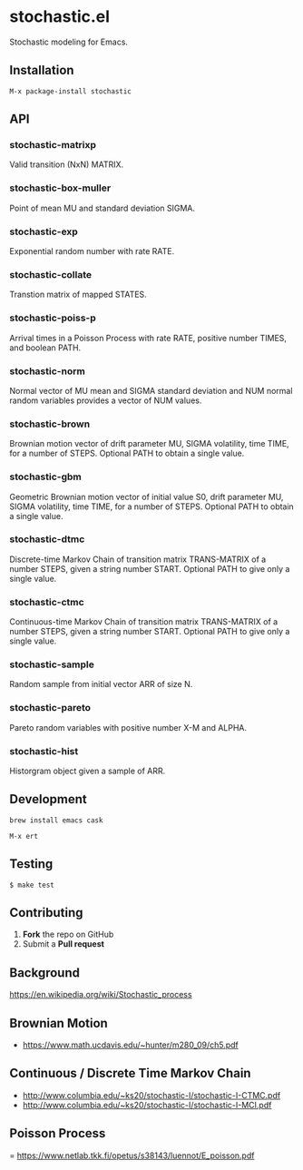 # stochastic.el

Stochastic modeling for Emacs.

## Installation

    M-x package-install stochastic

## API


### stochastic-matrixp
Valid transition (NxN) MATRIX.

### stochastic-box-muller
Point of mean MU and standard deviation SIGMA.

### stochastic-exp
Exponential random number with rate RATE.

### stochastic-collate
Transtion matrix of mapped STATES.

### stochastic-poiss-p
Arrival times in a Poisson Process with rate RATE, positive number TIMES, and boolean PATH.

### stochastic-norm
Normal vector of MU mean and SIGMA standard deviation and NUM normal random variables provides a vector of NUM values.

### stochastic-brown
Brownian motion vector of drift parameter MU, SIGMA volatility, time TIME, for a number of STEPS.  Optional PATH to obtain a single value.

### stochastic-gbm
Geometric Brownian motion vector of initial value S0, drift parameter MU, SIGMA volatility, time TIME, for a number of STEPS.  Optional PATH to obtain a single value.

### stochastic-dtmc
Discrete-time Markov Chain of transition matrix TRANS-MATRIX of a number STEPS, given a string number START.  Optional PATH to give only a single value.

### stochastic-ctmc
Continuous-time Markov Chain of transition matrix TRANS-MATRIX of a number STEPS, given a string number START.  Optional PATH to give only a single value.

### stochastic-sample
Random sample from initial vector ARR of size N.

### stochastic-pareto
Pareto random variables with positive number X-M and ALPHA.

### stochastic-hist
Historgram object given a sample of ARR.

## Development 

    brew install emacs cask

    M-x ert 
    
    
## Testing 

```
$ make test
```

## Contributing

 1. **Fork** the repo on GitHub
 2. Submit a **Pull request** 

## Background

https://en.wikipedia.org/wiki/Stochastic_process

## Brownian Motion

- https://www.math.ucdavis.edu/~hunter/m280_09/ch5.pdf

## Continuous / Discrete Time Markov Chain

- http://www.columbia.edu/~ks20/stochastic-I/stochastic-I-CTMC.pdf
- http://www.columbia.edu/~ks20/stochastic-I/stochastic-I-MCI.pdf

## Poisson Process

= https://www.netlab.tkk.fi/opetus/s38143/luennot/E_poisson.pdf
